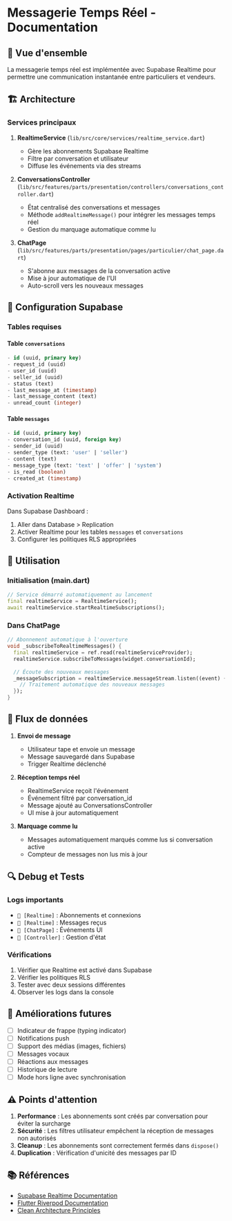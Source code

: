 # Messagerie Temps Réel - Documentation

## 📡 Vue d'ensemble

La messagerie temps réel est implémentée avec Supabase Realtime pour permettre une communication instantanée entre particuliers et vendeurs.

## 🏗 Architecture

### Services principaux

1. **RealtimeService** (`lib/src/core/services/realtime_service.dart`)
   - Gère les abonnements Supabase Realtime
   - Filtre par conversation et utilisateur
   - Diffuse les événements via des streams

2. **ConversationsController** (`lib/src/features/parts/presentation/controllers/conversations_controller.dart`)
   - État centralisé des conversations et messages
   - Méthode `addRealtimeMessage()` pour intégrer les messages temps réel
   - Gestion du marquage automatique comme lu

3. **ChatPage** (`lib/src/features/parts/presentation/pages/particulier/chat_page.dart`)
   - S'abonne aux messages de la conversation active
   - Mise à jour automatique de l'UI
   - Auto-scroll vers les nouveaux messages

## 🔧 Configuration Supabase

### Tables requises

#### Table `conversations`
```sql
- id (uuid, primary key)
- request_id (uuid)
- user_id (uuid)
- seller_id (uuid)
- status (text)
- last_message_at (timestamp)
- last_message_content (text)
- unread_count (integer)
```

#### Table `messages`
```sql
- id (uuid, primary key)
- conversation_id (uuid, foreign key)
- sender_id (uuid)
- sender_type (text: 'user' | 'seller')
- content (text)
- message_type (text: 'text' | 'offer' | 'system')
- is_read (boolean)
- created_at (timestamp)
```

### Activation Realtime

Dans Supabase Dashboard :
1. Aller dans Database > Replication
2. Activer Realtime pour les tables `messages` et `conversations`
3. Configurer les politiques RLS appropriées

## 🚀 Utilisation

### Initialisation (main.dart)
```dart
// Service démarré automatiquement au lancement
final realtimeService = RealtimeService();
await realtimeService.startRealtimeSubscriptions();
```

### Dans ChatPage
```dart
// Abonnement automatique à l'ouverture
void _subscribeToRealtimeMessages() {
  final realtimeService = ref.read(realtimeServiceProvider);
  realtimeService.subscribeToMessages(widget.conversationId);
  
  // Écoute des nouveaux messages
  _messageSubscription = realtimeService.messageStream.listen((event) {
    // Traitement automatique des nouveaux messages
  });
}
```

## 📝 Flux de données

1. **Envoi de message**
   - Utilisateur tape et envoie un message
   - Message sauvegardé dans Supabase
   - Trigger Realtime déclenché

2. **Réception temps réel**
   - RealtimeService reçoit l'événement
   - Événement filtré par conversation_id
   - Message ajouté au ConversationsController
   - UI mise à jour automatiquement

3. **Marquage comme lu**
   - Messages automatiquement marqués comme lus si conversation active
   - Compteur de messages non lus mis à jour

## 🔍 Debug et Tests

### Logs importants
- `🔔 [Realtime]` : Abonnements et connexions
- `🎉 [Realtime]` : Messages reçus
- `💬 [ChatPage]` : Événements UI
- `📡 [Controller]` : Gestion d'état

### Vérifications
1. Vérifier que Realtime est activé dans Supabase
2. Vérifier les politiques RLS
3. Tester avec deux sessions différentes
4. Observer les logs dans la console

## 🔮 Améliorations futures

- [ ] Indicateur de frappe (typing indicator)
- [ ] Notifications push
- [ ] Support des médias (images, fichiers)
- [ ] Messages vocaux
- [ ] Réactions aux messages
- [ ] Historique de lecture
- [ ] Mode hors ligne avec synchronisation

## ⚠️ Points d'attention

1. **Performance** : Les abonnements sont créés par conversation pour éviter la surcharge
2. **Sécurité** : Les filtres utilisateur empêchent la réception de messages non autorisés
3. **Cleanup** : Les abonnements sont correctement fermés dans `dispose()`
4. **Duplication** : Vérification d'unicité des messages par ID

## 📚 Références

- [Supabase Realtime Documentation](https://supabase.com/docs/guides/realtime)
- [Flutter Riverpod Documentation](https://riverpod.dev)
- [Clean Architecture Principles](https://blog.cleancoder.com/uncle-bob/2012/08/13/the-clean-architecture.html)